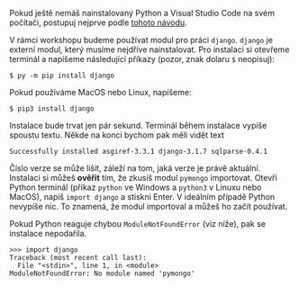 Pokud ještě nemáš nainstalovaný Python a Visual Studio Code na svém počítači, postupuj nejprve podle [tohoto návodu](http://kodim.cz/kurzy/uvod-do-progr/jazyky-nastroje/).

V rámci workshopu budeme používat modul pro práci `django`. `django` je externí modul, který musíme nejdříve nainstalovat. Pro instalaci si otevřeme terminál a napíšeme následující příkazy (pozor, znak dolaru `$` neopisuj):

```shell
$ py -m pip install django
```

Pokud používáme MacOS nebo Linux, napíšeme:

```shell
$ pip3 install django
```

Instalace bude trvat jen pár sekund. Terminál během instalace vypíše spoustu textu. Někde na konci bychom pak měli vidět text

```shell
Successfully installed asgiref-3.3.1 django-3.1.7 sqlparse-0.4.1
```

Číslo verze se může lišit, záleží na tom, jaká verze je právě aktuální. Instalaci si můžeš **ověřit** tím, že zkusíš modul `pymongo` importovat. Otevři Python terminál (příkaz `python` ve Windows a `python3` v Linuxu nebo MacOS), napiš `import django` a stiskni Enter. V ideálním případě Python nevypíše nic. To znamená, že modul importoval a můžeš ho začít používat.

Pokud Python reaguje chybou `ModuleNotFoundError` (viz níže), pak se instalace nepodařila.

```
>>> import django
Traceback (most recent call last):
  File "<stdin>", line 1, in <module>
ModuleNotFoundError: No module named 'pymongo'
```
